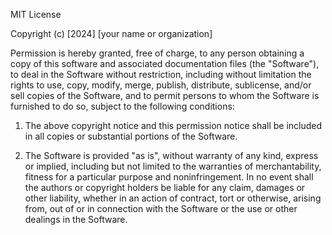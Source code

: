 MIT License

Copyright (c) [2024] [your name or organization]

Permission is hereby granted, free of charge, to any person obtaining a copy
of this software and associated documentation files (the "Software"), to deal
in the Software without restriction, including without limitation the rights
to use, copy, modify, merge, publish, distribute, sublicense, and/or sell
copies of the Software, and to permit persons to whom the Software is
furnished to do so, subject to the following conditions:

1. The above copyright notice and this permission notice shall be included in
   all copies or substantial portions of the Software.

2. The Software is provided "as is", without warranty of any kind, express or
   implied, including but not limited to the warranties of merchantability,
   fitness for a particular purpose and noninfringement. In no event shall the
   authors or copyright holders be liable for any claim, damages or other
   liability, whether in an action of contract, tort or otherwise, arising from,
   out of or in connection with the Software or the use or other dealings in the
   Software.